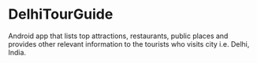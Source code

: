 # DelhiTourGuide
Android app that lists top attractions, restaurants, public places and provides other relevant information to the tourists who visits city i.e. Delhi, India.
